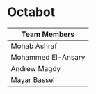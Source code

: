 # Octabot
| **Team Members**  | 
| ------------------- | 
| Mohab Ashraf  | 
| Mohammed El-Ansary  | 
| Andrew Magdy |
| Mayar Bassel |
